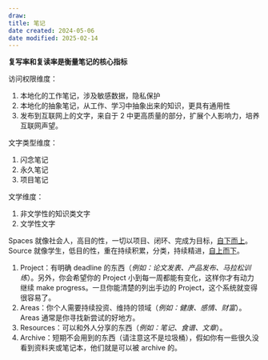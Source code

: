 ```yaml
---
draw:
title: 笔记
date created: 2024-05-06
date modified: 2025-02-14
---
```


**复写率和复读率是衡量笔记的核心指标**

<!-- more -->

访问权限维度：

1. 本地化的工作笔记，涉及敏感数据，隐私保护
2. 本地化的抽象笔记，从工作、学习中抽象出来的知识，更具有通用性
3. 发布到互联网上的文字，来自于 2 中更高质量的部分，扩展个人影响力，培养互联网声望。

文字类型维度：

1. 闪念笔记
2. 永久笔记
3. 项目笔记

文学维度：

1. 非文学性的知识类文字
2. 文学性文字

Spaces 就像社会人，高目的性，一切以项目、闭环、完成为目标，[自下而上](自下而上)。
Source 就像学生，低目的性，重在持续积累，分类，持续精进，[自上而下](自上而下)。

1. Project：有明确 deadline 的东西（*例如：论文发表、产品发布、马拉松训练*）。另外，你会希望你的 Project 小到每一周都能有变化，这样你才有动力继续 make progress。一旦你能清楚的列出手边的 Project，这个系统就变得很容易了。
2. Areas：你个人需要持续投资、维持的领域（*例如：健康、感情、财富*）。Areas 通常是你寻找新尝试的好地方。
3. Resources：可以和外人分享的东西（*例如：笔记、食谱、文章*）。
4. Archive：短期不会用到的东西（请注意这不是垃圾桶），假如你有一些很久没看到资料夹或笔记本，他们就是可以被 archive 的。
